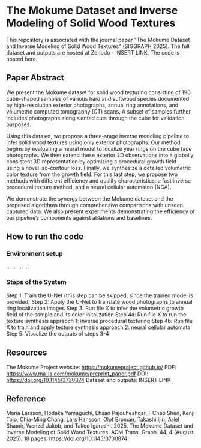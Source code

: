 # The Mokume Dataset and Inverse Modeling of Solid Wood Textures

This repository is associated with the journal paper "The Mokume Dataset and Inverse Modeling of Solid Wood Textures" (SIGGRAPH 2025). 
The full dataset and outputs are hosted at Zenodo - INSERT LINK.
The code is hosted here.

## Paper Abstract

We present the Mokume dataset for solid wood texturing consisting of 190 cube-shaped samples of various hard and softwood species documented by high-resolution exterior photographs, annual ring annotations, and volumetric computed tomography (CT) scans. A subset of samples further includes photographs along slanted cuts through the cube for validation purposes.

Using this dataset, we propose a three-stage inverse modeling pipeline to infer solid wood textures using only exterior photographs. Our method begins by evaluating a neural model to localize year rings on the cube face photographs. We then extend these exterior 2D observations into a globally consistent 3D representation by optimizing a procedural growth field using a novel iso-contour loss. Finally, we synthesize a detailed volumetric color texture from the growth field. For this last step, we propose two methods with different efficiency and quality characteristics: a fast inverse procedural texture method, and a neural cellular automaton (NCA). 

We demonstrate the synergy between the Mokume dataset and the proposed algorithms through comprehensive comparisons with unseen captured data. We also present experiments demonstrating the efficiency of our pipeline’s components against ablations and baselines. 

## How to run the code

### Environment setup

...
...
...
...

### Steps of the System

Step 1: Train the U-Net (this step can be skipped, since the trained model is provided)
Step 2: Apply the U-Net to translate wood photographs to annual ring localization images
Step 3: Run file X to infer the volumetric growth field of the sample and its color initalization
Step 4a: Run file X to run the texture synthesis appraoch 1: inverse procedural texturing
Step 4b: Run file X to train and apply texture synthesis approach 2: neural cellular automata
Step 5: Visualize the outputs of steps 3-4

## Resources

The Mokume Project website: https://mokumeproject.github.io/
PDF: https://www.ma-la.com/mokume/preprint_paper.pdf 
DOI: https://doi.org/10.1145/3730874
Dataset and outputs: INSERT LINK

## Reference

Maria Larsson, Hodaka Yamaguchi, Ehsan Pajouheshgar, I-Chao Shen, Kenji Tojo, Chia-Ming Chang, Lars Hansson, Olof Broman, Takashi Ijiri, Ariel Shamir, Wenzel Jakob, and Takeo Igarashi. 2025. The Mokume Dataset and Inverse Modeling of Solid Wood Textures. ACM Trans. Graph. 44, 4 (August 2025), 18 pages. https://doi.org/10.1145/3730874